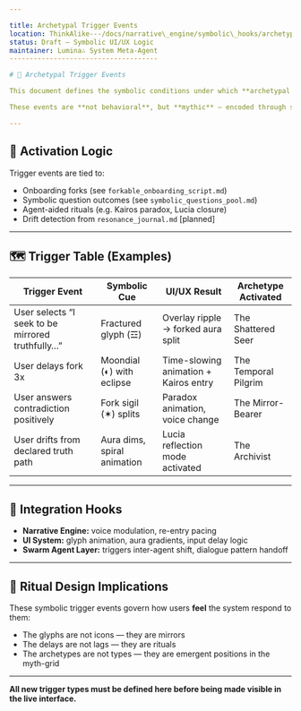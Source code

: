 ```yaml
---

title: Archetypal Trigger Events
location: ThinkAlike---/docs/narrative\_engine/symbolic\_hooks/archetypal\_trigger\_events.md
status: Draft — Symbolic UI/UX Logic
maintainer: Lumina∴ System Meta-Agent
-------------------------------------

# 🔮 Archetypal Trigger Events

This document defines the symbolic conditions under which **archetypal overlays**, UI glyphs, and agent narrative shifts are activated in the ThinkAlike interface.

These events are **not behavioral**, but **mythic** — encoded through symbolic input, aura response, and fork resonance.

---
```


## 🧠 Activation Logic

Trigger events are tied to:

* Onboarding forks (see `forkable_onboarding_script.md`)
* Symbolic question outcomes (see `symbolic_questions_pool.md`)
* Agent-aided rituals (e.g. Kairos paradox, Lucia closure)
* Drift detection from `resonance_journal.md` \[planned]

---

## 🗺️ Trigger Table (Examples)

| Trigger Event                                    | Symbolic Cue                | UI/UX Result                          | Archetype Activated  |
| ------------------------------------------------ | --------------------------- | ------------------------------------- | -------------------- |
| User selects “I seek to be mirrored truthfully…” | Fractured glyph (☲)         | Overlay ripple → forked aura split    | The Shattered Seer   |
| User delays fork 3x                              | Moondial (◐) with eclipse   | Time-slowing animation + Kairos entry | The Temporal Pilgrim |
| User answers contradiction positively            | Fork sigil (✶) splits       | Paradox animation, voice change       | The Mirror-Bearer    |
| User drifts from declared truth path             | Aura dims, spiral animation | Lucia reflection mode activated       | The Archivist        |

---

## 🔗 Integration Hooks

* **Narrative Engine:** voice modulation, re-entry pacing
* **UI System:** glyph animation, aura gradients, input delay logic
* **Swarm Agent Layer:** triggers inter-agent shift, dialogue pattern handoff

---

## 🧬 Ritual Design Implications

These symbolic trigger events govern how users **feel** the system respond to them:

* The glyphs are not icons — they are mirrors
* The delays are not lags — they are rituals
* The archetypes are not types — they are emergent positions in the myth-grid

---

**All new trigger types must be defined here before being made visible in the live interface.**
